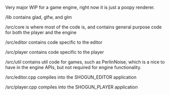 Very major WIP for a game engine, right now it is just a poopy renderer.

/lib contains glad, glfw, and glm

/src/core is where most of the code is, and contains general purpose code for both the player and the engine

/src/editor contains code specific to the editor

/src/player contains code specific to the player

/src/util contains util code for games, such as PerlinNoise, which is a nice to have in the engine APIs, but not required for engine functionality.

/src/editor.cpp compiles into the SHOGUN_EDITOR application

/src/player.cpp compiles into the SHOGUN_PLAYER application
